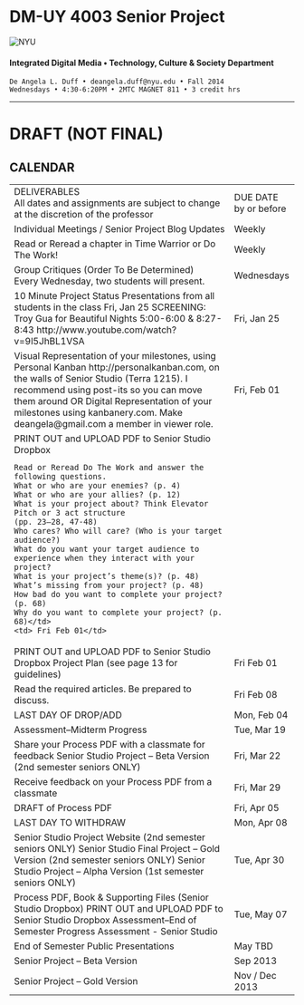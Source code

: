 # DM-UY 4003 Senior Project

![NYU](http://ws2.polishedsolid.com/de/nyu_soe_logo.png)
#### Integrated Digital Media • Technology, Culture & Society Department 

    De Angela L. Duff • deangela.duff@nyu.edu • Fall 2014 
    Wednesdays • 4:30-6:20PM • 2MTC MAGNET 811 • 3 credit hrs

---

# DRAFT (NOT FINAL)

## CALENDAR


<table>
<tr>
    <td>DELIVERABLES<br>All dates and assignments are subject to change at the discretion of the professor</td>
    <td>DUE DATE<br>
    by or before</td>
</tr>
<tr>
    <td>Individual Meetings / Senior Project Blog Updates</td>    
    <td>Weekly</td>
</tr>
<tr>
    <td>Read or Reread a chapter in Time Warrior or Do The Work!</td>
    <td>Weekly</td>
</tr>
<tr>
    <td>Group Critiques (Order To Be Determined)<br>Every Wednesday, two students will present.    
    <td>Wednesdays</td>
</tr>
<tr>
    <td>10 Minute Project Status Presentations from all students in the class   Fri, Jan 25
    SCREENING: Troy Gua for Beautiful Nights 5:00-6:00 &amp; 8:27-8:43
    http://www.youtube.com/watch?v=9l5JhBL1VSA</td> 
    <td>Fri, Jan 25</td>
</tr>
<tr>
    <td>Visual Representation of your milestones, using Personal Kanban http://personalkanban.com, on the walls of Senior Studio (Terra 1215). 
    I recommend using post-its so you can move them around
    OR
    Digital Representation of your milestones using kanbanery.com. Make deangela@gmail.com a member in viewer role.</td> 
    <td>Fri, Feb 01</td>
</tr>
<tr>
    <td>PRINT OUT and UPLOAD PDF to Senior Studio Dropbox
  
    Read or Reread Do The Work and answer the following questions. 
    What or who are your enemies? (p. 4)
    What or who are your allies? (p. 12)
    What is your project about? Think Elevator Pitch or 3 act structure
    (pp. 23–28, 47-48)
    Who cares? Who will care? (Who is your target audience?)
    What do you want your target audience to experience when they interact with your project?
    What is your project’s theme(s)? (p. 48)
    What’s missing from your project? (p. 48)
    How bad do you want to complete your project? (p. 68)
    Why do you want to complete your project? (p. 68)</td>     
    <td> Fri Feb 01</td>
</tr>
<tr>
    <td>PRINT OUT and UPLOAD PDF to Senior Studio Dropbox 
    Project Plan (see page 13 for guidelines)</td>   
    <td>Fri Feb 01</td>
</tr>
<tr>
    <td>Read the required articles. Be prepared to discuss.</td>
    <td>Fri Feb 08</td>
</tr>
<tr>
    <td>LAST DAY OF DROP/ADD</td>   
    <td>Mon, Feb 04</td>
</tr>
<tr>
<tr>
    <td>Assessment–Midterm Progress</td>
    <td>Tue, Mar 19</td>
</tr>
<tr>
    <td>Share your Process PDF with a classmate for feedback
    Senior Studio Project – Beta Version (2nd semester seniors ONLY)</td>    
    <td>Fri, Mar 22</td>
</tr>
<tr>
    <td>Receive feedback on your Process PDF from a classmate</td>   
    <td>Fri, Mar 29</td>
<tr>
<tr>
    <td>DRAFT of Process PDF</td>
    <td>Fri, Apr 05</td>
</tr>
<tr>
    <td>LAST DAY TO WITHDRAW</td>
    <td>Mon, Apr 08</td>
</tr>
<tr>
<tr>
    <td>Senior Studio Project Website (2nd semester seniors ONLY) 
    Senior Studio Final Project – Gold Version (2nd semester seniors ONLY)
    Senior Studio Project – Alpha Version (1st semester seniors ONLY)</td>
    <td>Tue, Apr 30</td>
<tr>
    <td>Process PDF, Book &amp; Supporting Files (Senior Studio Dropbox)
    PRINT OUT and UPLOAD PDF to Senior Studio Dropbox 
    Assessment–End of Semester Progress
    Assessment - Senior Studio</td>
    <td>Tue, May 07</td>
</tr>
<tr>
    <td>End of Semester Public Presentations</td>
    <td>May TBD</td>
</tr>
<tr>
    <td>Senior Project – Beta Version</td>  
    <td>Sep 2013</td>
</tr>
<tr>
    <td>Senior Project – Gold Version</td> 
    <td>Nov / Dec 2013</td>
</tr>
</table>




